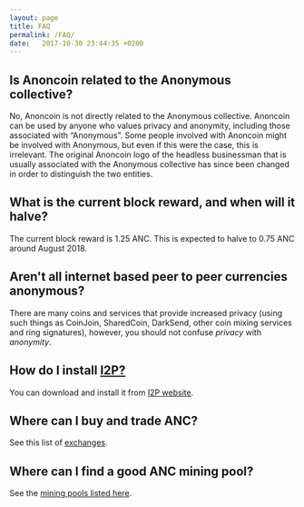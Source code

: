 ```yaml
---
layout: page
title: FAQ
permalink: /FAQ/
date:   2017-10-30 23:44:35 +0200
---
```


Is Anoncoin related to the Anonymous collective?
------------------------------------------------

No, Anoncoin is not directly related to the Anonymous collective. Anoncoin can be used by anyone who values privacy and anonymity, including those associated with “Anonymous”. Some people involved with Anoncoin might be involved with Anonymous, but even if this were the case, this is irrelevant. The original Anoncoin logo of the headless businessman that is usually associated with the Anonymous collective has since been changed in order to distinguish the two entities.

What is the current block reward, and when will it halve?
---------------------------------------------------------

The current block reward is 1.25 ANC. This is expected to halve to 0.75 ANC around August 2018.


Aren't all internet based peer to peer currencies anonymous?
------------------------------------------------------------

There are many coins and services that provide increased privacy (using such things as CoinJoin, SharedCoin, DarkSend, other coin mixing services and ring signatures), however, you should not confuse *privacy* with *anonymity*.

How do I install [I2P?](/I2P/)
---------------------------------------

You can download and install it from [I2P website](https://geti2p.net/en/download).

Where can I buy and trade ANC?
------------------------------

See this list of [exchanges](/Exchanges/).

Where can I find a good ANC mining pool?
----------------------------------------

See the [mining pools listed here](/Mining_pools/).